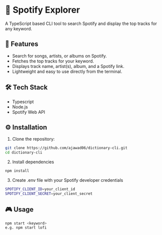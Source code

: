 # 🎵 Spotify Explorer

A TypeScript based CLI tool to search Spotify and display the top tracks for any keyword.

## 🚀 Features

- Search for songs, artists, or albums on Spotify.
- Fetches the top tracks for your keyword.
- Displays track name, artist(s), album, and a Spotify link.
- Lightweight and easy to use directly from the terminal.

## 🛠️ Tech Stack

- Typescript
- Node.js
- Spotify Web API
  
## ⚙️ Installation

1. Clone the repository:

```bash
git clone https://github.com/ajawad06/dictionary-cli.git
cd dictionary-cli
```

2. Install dependencies
   
```bash
npm install
```

3. Create .env file with your Spotify developer credentials
```bash
SPOTIFY_CLIENT_ID=your_client_id
SPOTIFY_CLIENT_SECRET=your_client_secret
```

## 🎮 Usage

```bash
npm start <keyword>
e.g. npm start lofi
```
